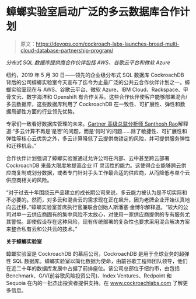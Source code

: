# 蟑螂实验室启动广泛的多云数据库合作计划

> 原文：<https://devops.com/cockroach-labs-launches-broad-multi-cloud-database-partnership-program/>

*分布式 SQL 数据库提供商合作伙伴包括 AWS、谷歌云平台和微软 Azure*

纽约，2019 年 5 月 30 日——领先的企业级分布式 SQL 数据库 CockroachDB 背后的公司蟑螂实验室今天宣布了迄今为止最广泛的公共云合作伙伴计划之一。蟑螂实验室现在与 AWS、谷歌云平台、微软 Azure、IBM Cloud、Rackspace、甲骨文云、数字海洋和 Openshift 有合作关系。这些合作伙伴使客户能够部署混合/多云数据库，这些数据库利用了 CockroachDB 在一致性、可扩展性、弹性和数据局部性方面的行业领先优势。

专家们一致看好数据库管理的未来。[Gartner 高级总监分析师 Santhosh Rao](https://www.gartner.com/smarterwithgartner/modernize-it-infrastructure-in-a-hybrid-world/)解释道:“多云计算不再是‘是否’的问题，而是‘何时’的问题……除了敏捷性、可扩展性和弹性等核心云优势之外，多云计算降低了云提供商锁定的风险，并可提供服务弹性和迁移机会。”

合作伙伴计划强调了蟑螂实验室通过允许公司在内部、云中甚至跨云部署 CockroachDB 来最大限度地提高企业 IT 灵活性的能力。这使得企业能够跨云供应商复制或划分数据，或者专门针对手头工作最合适的供应商，从而降低与单个云供应商相关的风险。

“对于过去十年围绕云产品建立的成长期公司来说，多云能力被认为是不切实际和不必要的。然而，对多云和混合云的需求现在正在飙升，因为老牌企业开始认真地向云迁移，”蟑螂实验室首席执行官兼联合创始人斯潘塞·金博尔解释道。“较大的公司对单一云供应商固有的集中风险不太放心，对使用一家供应商提供的专有服务尤其警惕。即使假设存在这种风险，现有传统部署的复杂性也要求采用混合解决方案来整合私有云和公共云的技术。”

**关于蟑螂实验室**

蟑螂实验室是 CockroachDB 的幕后公司，CockroachDB 是用于全球业务的超弹性 SQL 数据库。蟑螂实验室以简化数据为使命，由前谷歌工程师团队领导，他们在近二十年的数据库发展中占据了前排座位。该公司总部位于纽约市，由包括 Benchmark、G/V(前谷歌风险投资公司)、Index Ventures、Redpoint 和 Sequoia 在内的一批杰出投资者提供支持。在 www.cockroachlabs.com 了解更多信息。